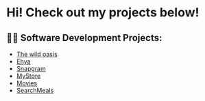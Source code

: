 <h1>Hi! Check out my projects below!</h1>

<h2>👨‍💻 Software Development Projects:</h2>

  - [The wild oasis](https://github.com/Karlo-Zivkovic/The-wild-oasis)
  - [Ehya](https://github.com/Karlo-Zivkovic/Ehya)
  - [Snapgram](https://github.com/Karlo-Zivkovic/Snapgram)
  - [MyStore](https://github.com/Karlo-Zivkovic/MyStore)
  - [Movies](https://github.com/Karlo-Zivkovic/Movies)
  - [SearchMeals](https://github.com/Karlo-Zivkovic/SearchMeals)



